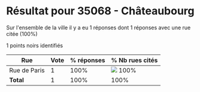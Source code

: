 # Résultat pour 35068 - Châteaubourg

Sur l'ensemble de la ville il y a eu 1 réponses dont 1 réponses avec une rue citée (100%)

1 points noirs identifiés

| Rue | Vote | % réponses | % Nb rues cités|
|-----|------|------------|----------------|
| Rue de Paris | 1 | 100% | <img src="../../img/bar_100.gif" />&nbsp;100%|
| **Total** | 1 | 100% | 100%|
